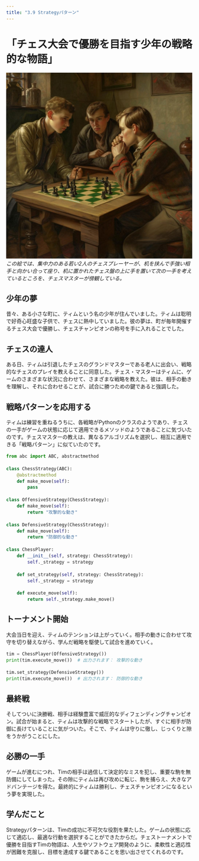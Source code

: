 ```yaml
---
title: "3.9 Strategyパターン"
---
```


# 「チェス大会で優勝を目指す少年の戦略的な物語」

![](/images/20230327_gof/In_this_painting_two_young_focused_chess_players_sit_fac.jpg)
*この絵では、集中力のある若い2人のチェスプレーヤーが、机を挟んで手強い相手と向かい合って座り、机に置かれたチェス盤の上に手を置いて次の一手を考えているところを、チェスマスターが傍観している。*

## 少年の夢
昔々、ある小さな町に、ティムという名の少年が住んでいました。ティムは聡明で好奇心旺盛な子供で、チェスに熱中していました。彼の夢は、町が毎年開催するチェス大会で優勝し、チェスチャンピオンの称号を手に入れることでした。

## チェスの達人
ある日、ティムは引退したチェスのグランドマスターである老人に出会い、戦略的なチェスのプレイを教えることに同意した。チェス・マスターはティムに、ゲームのさまざまな状況に合わせて、さまざまな戦略を教えた。彼は、相手の動きを理解し、それに合わせることが、試合に勝つための鍵であると強調した。

## 戦略パターンを応用する
ティムは練習を重ねるうちに、各戦略がPythonのクラスのようであり、チェスの一手がゲームの状態に応じて適用できるメソッドのようであることに気づいたのです。チェスマスターの教えは、異なるアルゴリズムを選択し、相互に適用できる「戦略パターン」に似ていたのです。

```python
from abc import ABC, abstractmethod

class ChessStrategy(ABC):
    @abstractmethod
    def make_move(self):
        pass

class OffensiveStrategy(ChessStrategy):
    def make_move(self):
        return "攻撃的な動き"

class DefensiveStrategy(ChessStrategy):
    def make_move(self):
        return "防御的な動き"

class ChessPlayer:
    def __init__(self, strategy: ChessStrategy):
        self._strategy = strategy

    def set_strategy(self, strategy: ChessStrategy):
        self._strategy = strategy

    def execute_move(self):
        return self._strategy.make_move()
```

## トーナメント開始
大会当日を迎え、ティムのテンションは上がっていく。相手の動きに合わせて攻守を切り替えながら、学んだ戦略を駆使して試合を進めていく。

```python
tim = ChessPlayer(OffensiveStrategy())
print(tim.execute_move())  # 出力されます： 攻撃的な動き

tim.set_strategy(DefensiveStrategy())
print(tim.execute_move())  # 出力されます： 防御的な動き
```

## 最終戦
そしてついに決勝戦、相手は経験豊富で威圧的なディフェンディングチャンピオン。試合が始まると、ティムは攻撃的な戦略でスタートしたが、すぐに相手が防御に長けていることに気がついた。そこで、ティムは守りに徹し、じっくりと隙をうかがうことにした。

## 必勝の一手
ゲームが進むにつれ、Timの相手は過信して決定的なミスを犯し、重要な駒を無防備にしてしまった。その隙にティムは再び攻めに転じ、駒を捕らえ、大きなアドバンテージを得た。最終的にティムは勝利し、チェスチャンピオンになるという夢を実現した。

## 学んだこと
Strategyパターンは、Timの成功に不可欠な役割を果たした。ゲームの状態に応じて適応し、最適な行動を選択することができたからだ。チェストーナメントで優勝を目指すTimの物語は、人生やソフトウェア開発のように、柔軟性と適応性が困難を克服し、目標を達成する鍵であることを思い出させてくれるのです。